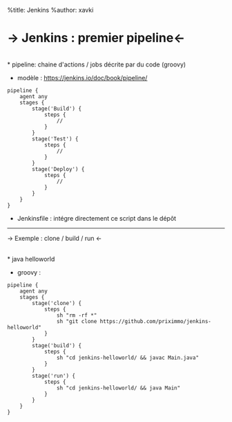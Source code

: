 %title: Jenkins
%author: xavki

-> Jenkins : premier pipeline<-
========


<br>
* pipeline: chaine d'actions / jobs décrite par du code (groovy)


* modèle : https://jenkins.io/doc/book/pipeline/

```
pipeline {
    agent any 
    stages {
        stage('Build') { 
            steps {
                // 
            }
        }
        stage('Test') { 
            steps {
                // 
            }
        }
        stage('Deploy') { 
            steps {
                // 
            }
        }
    }
}
```

* Jenkinsfile : intégre directement ce script dans le dépôt
--------------------------------------------------------------------------------------------


-> Exemple : clone / build / run <-



<br>
* java helloworld


* groovy :

```
pipeline {
    agent any 
    stages {
        stage('clone') { 
            steps {
                sh "rm -rf *"
                sh "git clone https://github.com/priximmo/jenkins-helloworld"
            }
        }
        stage('build') { 
            steps {
                sh "cd jenkins-helloworld/ && javac Main.java"
            }
        }
        stage('run') { 
            steps {
                sh "cd jenkins-helloworld/ && java Main"
            }
        }
    }
}
```
